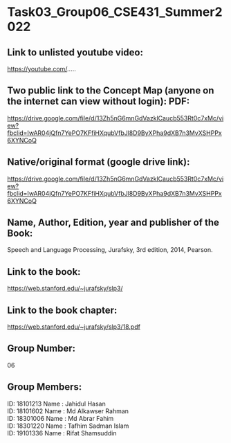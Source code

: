 # Task03_Group06_CSE431_Summer2022

Link to unlisted youtube video:
---------------------------------------------------------------------------
https://youtube.com/.....

Two public link to the Concept Map (anyone on the internet can view without login):
PDF:
---------------------------------------------------------------------------
https://drive.google.com/file/d/13Zh5nG6mnGdVazklCaucb553Rt0c7xMc/view?fbclid=IwAR04jQfn7YePO7KFfiHXqubVfbJl8D9ByXPha9dXB7n3MvXSHPPx6XYNCoQ

Native/original format (google drive link): 
---------------------------------------------------------------------------
https://drive.google.com/file/d/13Zh5nG6mnGdVazklCaucb553Rt0c7xMc/view?fbclid=IwAR04jQfn7YePO7KFfiHXqubVfbJl8D9ByXPha9dXB7n3MvXSHPPx6XYNCoQ

Name, Author, Edition, year and publisher of the Book:
---------------------------------------------------------------------------
Speech and Language Processing, Jurafsky, 3rd edition, 2014, Pearson.

Link to the book:
---------------------------------------------------------------------------
https://web.stanford.edu/~jurafsky/slp3/

Link to the book chapter:
---------------------------------------------------------------------------
https://web.stanford.edu/~jurafsky/slp3/18.pdf

Group Number:
---------------------------------------------------------------------------
06

Group Members:
---------------------------------------------------------------------------
ID: 18101213 Name : Jahidul Hasan \
ID: 18101602 Name : Md Alkawser Rahman \
ID: 18301006 Name : Md Abrar Fahim \
ID: 18301220 Name : Tafhim Sadman Islam \
ID: 19101336 Name : Rifat Shamsuddin 
